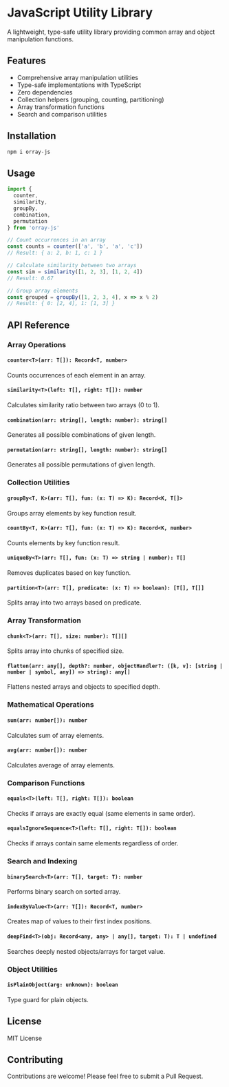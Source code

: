 # JavaScript Utility Library

A lightweight, type-safe utility library providing common array and object manipulation functions.

## Features

- Comprehensive array manipulation utilities
- Type-safe implementations with TypeScript
- Zero dependencies
- Collection helpers (grouping, counting, partitioning)
- Array transformation functions
- Search and comparison utilities

## Installation

```bash
npm i orray-js
```

## Usage

```typescript
import { 
  counter, 
  similarity, 
  groupBy, 
  combination, 
  permutation 
} from 'orray-js'

// Count occurrences in an array
const counts = counter(['a', 'b', 'a', 'c'])
// Result: { a: 2, b: 1, c: 1 }

// Calculate similarity between two arrays
const sim = similarity([1, 2, 3], [1, 2, 4])
// Result: 0.67

// Group array elements
const grouped = groupBy([1, 2, 3, 4], x => x % 2)
// Result: { 0: [2, 4], 1: [1, 3] }
```

## API Reference

### Array Operations

#### `counter<T>(arr: T[]): Record<T, number>`
Counts occurrences of each element in an array.

#### `similarity<T>(left: T[], right: T[]): number`
Calculates similarity ratio between two arrays (0 to 1).

#### `combination(arr: string[], length: number): string[]`
Generates all possible combinations of given length.

#### `permutation(arr: string[], length: number): string[]`
Generates all possible permutations of given length.

### Collection Utilities

#### `groupBy<T, K>(arr: T[], fun: (x: T) => K): Record<K, T[]>`
Groups array elements by key function result.

#### `countBy<T, K>(arr: T[], fun: (x: T) => K): Record<K, number>`
Counts elements by key function result.

#### `uniqueBy<T>(arr: T[], fun: (x: T) => string | number): T[]`
Removes duplicates based on key function.

#### `partition<T>(arr: T[], predicate: (x: T) => boolean): [T[], T[]]`
Splits array into two arrays based on predicate.

### Array Transformation

#### `chunk<T>(arr: T[], size: number): T[][]`
Splits array into chunks of specified size.

#### `flatten(arr: any[], depth?: number, objectHandler?: ([k, v]: [string | number | symbol, any]) => string): any[]`
Flattens nested arrays and objects to specified depth.

### Mathematical Operations

#### `sum(arr: number[]): number`
Calculates sum of array elements.

#### `avg(arr: number[]): number`
Calculates average of array elements.

### Comparison Functions

#### `equals<T>(left: T[], right: T[]): boolean`
Checks if arrays are exactly equal (same elements in same order).

#### `equalsIgnoreSequence<T>(left: T[], right: T[]): boolean`
Checks if arrays contain same elements regardless of order.

### Search and Indexing

#### `binarySearch<T>(arr: T[], target: T): number`
Performs binary search on sorted array.

#### `indexByValue<T>(arr: T[]): Record<T, number>`
Creates map of values to their first index positions.

#### `deepFind<T>(obj: Record<any, any> | any[], target: T): T | undefined`
Searches deeply nested objects/arrays for target value.

### Object Utilities

#### `isPlainObject(arg: unknown): boolean`
Type guard for plain objects.

## License

MIT License

## Contributing

Contributions are welcome! Please feel free to submit a Pull Request.
